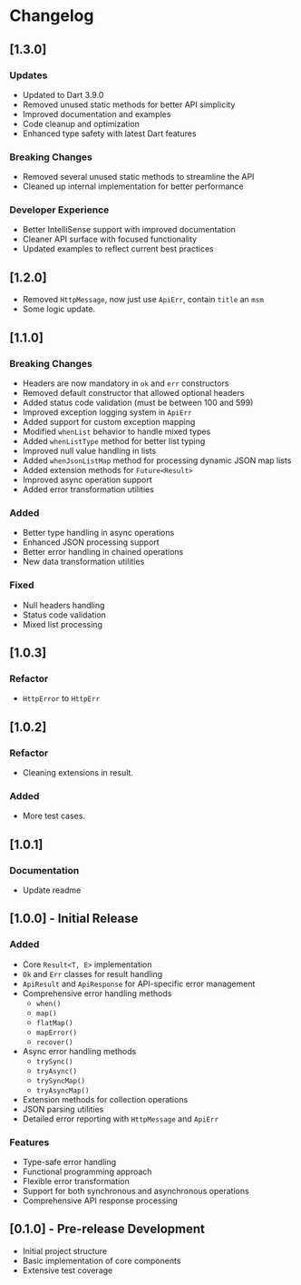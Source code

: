 # Changelog

## [1.3.0]
### Updates
- Updated to Dart 3.9.0
- Removed unused static methods for better API simplicity
- Improved documentation and examples
- Code cleanup and optimization
- Enhanced type safety with latest Dart features

### Breaking Changes
- Removed several unused static methods to streamline the API
- Cleaned up internal implementation for better performance

### Developer Experience
- Better IntelliSense support with improved documentation
- Cleaner API surface with focused functionality
- Updated examples to reflect current best practices

## [1.2.0]
- Removed `HttpMessage`, now just use `ApiErr`, contain `title` an `msm`
- Some logic update.

## [1.1.0]

### Breaking Changes
- Headers are now mandatory in `ok` and `err` constructors
- Removed default constructor that allowed optional headers
- Added status code validation (must be between 100 and 599)
- Improved exception logging system in `ApiErr`
- Added support for custom exception mapping
- Modified `whenList` behavior to handle mixed types
- Added `whenListType` method for better list typing
- Improved null value handling in lists
- Added `whenJsonListMap` method for processing dynamic JSON map lists
- Added extension methods for `Future<Result>`
- Improved async operation support
- Added error transformation utilities

### Added
- Better type handling in async operations
- Enhanced JSON processing support
- Better error handling in chained operations
- New data transformation utilities

### Fixed
- Null headers handling
- Status code validation
- Mixed list processing

## [1.0.3]
### Refactor
- `HttpError` to `HttpErr`

## [1.0.2]
### Refactor
- Cleaning extensions in result.
### Added
- More test cases.

## [1.0.1] 
### Documentation
- Update readme

## [1.0.0] - Initial Release

### Added
- Core `Result<T, E>` implementation
- `Ok` and `Err` classes for result handling
- `ApiResult` and `ApiResponse` for API-specific error management
- Comprehensive error handling methods
    - `when()`
    - `map()`
    - `flatMap()`
    - `mapError()`
    - `recover()`
- Async error handling methods
    - `trySync()`
    - `tryAsync()`
    - `trySyncMap()`
    - `tryAsyncMap()`
- Extension methods for collection operations
- JSON parsing utilities
- Detailed error reporting with `HttpMessage` and `ApiErr`

### Features
- Type-safe error handling
- Functional programming approach
- Flexible error transformation
- Support for both synchronous and asynchronous operations
- Comprehensive API response processing

## [0.1.0] - Pre-release Development

- Initial project structure
- Basic implementation of core components
- Extensive test coverage